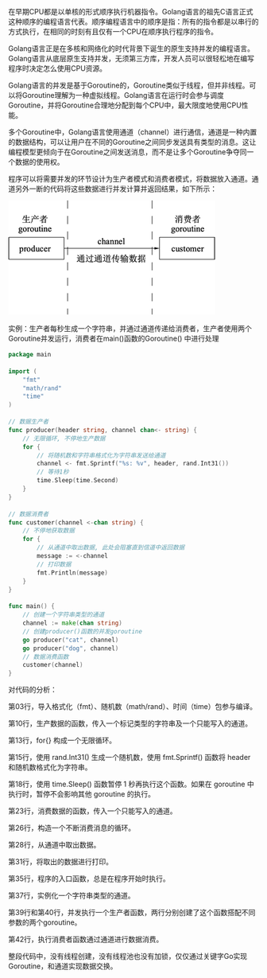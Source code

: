 在早期CPU都是以单核的形式顺序执行机器指令。Golang语言的祖先C语言正式这种顺序的编程语言代表。顺序编程语言中的顺序是指：所有的指令都是以串行的方式执行，在相同的时刻有且仅有一个CPU在顺序执行程序的指令。

Golang语言正是在多核和网络化的时代背景下诞生的原生支持并发的编程语言。Golang语言从底层原生支持并发，无须第三方库，开发人员可以很轻松地在编写程序时决定怎么使用CPU资源。

Golang语言的并发是基于Goroutine的，Goroutine类似于线程，但并非线程。可以将Goroutine理解为一种虚拟线程。Golang语言在运行时会参与调度Goroutine，并将Goroutine合理地分配到每个CPU中，最大限度地使用CPU性能。

多个Goroutine中，Golang语言使用通道（channel）进行通信，通道是一种内置的数据结构，可以让用户在不同的Goroutine之间同步发送具有类型的消息。这让编程模型更倾向于在Goroutine之间发送消息，而不是让多个Goroutine争夺同一个数据的使用权。

程序可以将需要并发的环节设计为生产者模式和消费者模式，将数据放入通道。通道另外一断的代码将这些数据进行并发计算并返回结果，如下所示：

![img.png](../assets/img.png)

实例：生产者每秒生成一个字符串，并通过通道传递给消费者，生产者使用两个Goroutine并发运行，消费者在main()函数的Goroutine()
中进行处理

```go
package main

import (
	"fmt"
	"math/rand"
	"time"
)

// 数据生产者
func producer(header string, channel chan<- string) {
	// 无限循环, 不停地生产数据
	for {
		// 将随机数和字符串格式化为字符串发送给通道
		channel <- fmt.Sprintf("%s: %v", header, rand.Int31())
		// 等待1秒
		time.Sleep(time.Second)
	}
}

// 数据消费者
func customer(channel <-chan string) {
	// 不停地获取数据
	for {
		// 从通道中取出数据, 此处会阻塞直到信道中返回数据
		message := <-channel
		// 打印数据
		fmt.Println(message)
	}
}

func main() {
	// 创建一个字符串类型的通道
	channel := make(chan string)
	// 创建producer()函数的并发goroutine
	go producer("cat", channel)
	go producer("dog", channel)
	// 数据消费函数
	customer(channel)
}
```

对代码的分析：

第03行，导入格式化（fmt）、随机数（math/rand）、时间（time）包参与编译。

第10行，生产数据的函数，传入一个标记类型的字符串及一个只能写入的通道。

第13行，for{} 构成一个无限循环。

第15行，使用 rand.Int31() 生成一个随机数，使用 fmt.Sprintf() 函数将 header 和随机数格式化为字符串。

第18行，使用 time.Sleep() 函数暂停 1 秒再执行这个函数。如果在 goroutine 中执行时，暂停不会影响其他 goroutine 的执行。

第23行，消费数据的函数，传入一个只能写入的通道。

第26行，构造一个不断消费消息的循环。

第28行，从通道中取出数据。

第31行，将取出的数据进行打印。

第35行，程序的入口函数，总是在程序开始时执行。

第37行，实例化一个字符串类型的通道。

第39行和第40行，并发执行一个生产者函数，两行分别创建了这个函数搭配不同参数的两个goroutine。

第42行，执行消费者函数通过通道进行数据消费。

整段代码中，没有线程创建，没有线程池也没有加锁，仅仅通过关键字Go实现Goroutine，和通道实现数据交换。